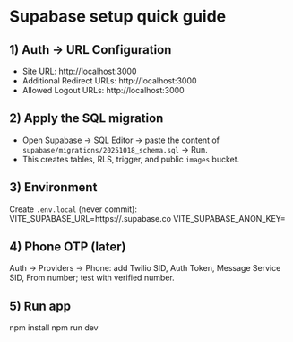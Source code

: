 # Supabase setup quick guide

## 1) Auth → URL Configuration
- Site URL: http://localhost:3000
- Additional Redirect URLs: http://localhost:3000
- Allowed Logout URLs: http://localhost:3000

## 2) Apply the SQL migration
- Open Supabase → SQL Editor → paste the content of `supabase/migrations/20251018_schema.sql` → Run.
- This creates tables, RLS, trigger, and public `images` bucket.

## 3) Environment
Create `.env.local` (never commit):
VITE_SUPABASE_URL=https://<project-ref>.supabase.co
VITE_SUPABASE_ANON_KEY=<anon-public-key>

## 4) Phone OTP (later)
Auth → Providers → Phone: add Twilio SID, Auth Token, Message Service SID, From number; test with verified number.

## 5) Run app
npm install
npm run dev
